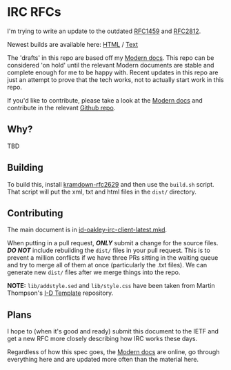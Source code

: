 # IRC RFCs

I'm trying to write an update to the outdated [RFC1459](https://tools.ietf.org/html/rfc1459) and [RFC2812](https://tools.ietf.org/html/rfc2812).

Newest builds are available here: [HTML](https://rawgit.com/DanielOaks/irc-rfcs/master/dist/id-oakley-irc-client-latest.html) / [Text](https://rawgit.com/DanielOaks/irc-rfcs/master/dist/id-oakley-irc-client-latest.txt)

The 'drafts' in this repo are based off my [Modern docs](https://modern.ircdocs.horse/). This repo can be considered 'on hold' until the relevant Modern documents are stable and complete enough for me to be happy with. Recent updates in this repo are just an attempt to prove that the tech works, not to actually start work in this repo.

If you'd like to contribute, please take a look at the [Modern docs](https://modern.ircdocs.horse/) and contribute in the relevant [Github repo](https://github.com/ircdocs/modern-irc).


## Why?

TBD

<!-- Right now, there are a bunch of different specs IRC authors need to pull stuff from when implementing clients and servers. RFC1459 got outdated, RFC2812 and the related family of RFCs have always been contentious, with things defined within that never became standard practice. The best we got for ISUPPORT and CAP was an Internet Draft that never got ratified.

Basically put, it's become standard practice to implement most of some RFCs, some of others, and to rely heavily on Internet Drafts. For people implementing new software, it's a mess, and almost impossible to see what to implement and what to ignore without going back to the biggest servers and just copying what they do, since you can't rely on the documents to be correct.

So we need a new base RFC for IRC. Something that actually reflects reality these days, and defines things that have become commonplace these days like ISUPPORT and capabilities. Something authors can actually use to implement software properly today.


## What are we covering?

Current IRC implementations, and a certain subset of features defined by the [IRCv3 WG](http://ircv3.net/) (mostly just `CAP`, `SASL`, and Message Tags)

* Core client protocol (what's widely used today from the [old](https://tools.ietf.org/html/rfc1459) [RFCs](https://tools.ietf.org/html/rfc2812))
* `ISUPPORT`
* `CAP`
* `SASL`
* Message Tags

This spec also assumes that a spanning-tree layout is not the only allowable layout for an IRC network. This may be a controversial decision, but we do have IRCds experimenting with things like mesh networking (as well as competing protocols such as RobustIRC), and I think allowing for this in the spec is a good thing.


## What are we not covering?

We're not writing a boatload of new stuff in here that we're not sure will be adopted. The purpose of this document is mostly to document and standardize what is being used today, and what should be used today to implement decent IRC technology and allow for future extensibility.

---

The server to server protocol is explicitly not being covered in this document.

[RFC2812](https://tools.ietf.org/html/rfc2812) says the following: "At the time of writing, the only current implementation of this protocol is the IRC server, version 2.10". Today, that's not the case. You have lots and lots of different IRCds, and lots of different server protocols in use because of it. TS6, a bunch of custom TS6 flavours, TS5, P10, InspIRCd's protocol. We're primarily aiming to document and specify what is being used today, and there simply isn't a single server protocol in use today.

Especially given that there are servers (and competing IRC protocol efforts) experimenting with topologies other than the standard spanning-tree, and even their own newly-designed protocols between servers, I don't think it makes sense to try to specify a new version of the server protocol at this point. I think it's best to leave this to server authors themselves and relevant server spec documents sometime later as the technology grows and experiments, as what we specify would probably just be ignored or quickly become irrelevant.

If necessary, we could name this something like the IRCv3 Client RFC, though this document also goes over the architectural aspects of IRC, so a better name may be required.

---

`STARTTLS` should not be documented in here. There are quite a few issues that make it really annoying to implement client-side, there aren't that many clients that do actually support it, and I think we'd get better adoption and reception if we just present port 6697 as in [RFC7194](https://tools.ietf.org/html/rfc7194). -->


## Building

To build this, install [kramdown-rfc2629](https://github.com/cabo/kramdown-rfc2629) and then use the `build.sh` script. That script will put the xml, txt and html files in the `dist/` directory.


## Contributing

The main document is in [id-oakley-irc-client-latest.mkd](id-oakley-irc-client-latest.mkd).

When putting in a pull request, ***ONLY*** submit a change for the source files. ***DO NOT*** include rebuilding the `dist/` files in your pull request. This is to prevent a million conflicts if we have three PRs sitting in the waiting queue and try to merge all of them at once (particularly the .txt files). We can generate new `dist/` files after we merge things into the repo.

**NOTE:** `lib/addstyle.sed` and `lib/style.css` have been taken from Martin Thompson's [I-D Template](https://github.com/martinthomson/i-d-template) repository.


## Plans

I hope to (when it's good and ready) submit this document to the IETF and get a new RFC more closely describing how IRC works these days.

Regardless of how this spec goes, the [Modern docs](https://modern.ircdocs.horse/) are online, go through everything here and are updated more often than the material here.

